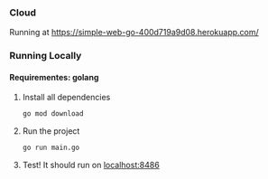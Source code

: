 ### Cloud
Running at https://simple-web-go-400d719a9d08.herokuapp.com/

### Running Locally

#### Requirementes: golang

1. Install all dependencies
   ```bash
   go mod download
   ```
2. Run the project
   ```bash
   go run main.go
   ```
3. Test! It should run on [localhost:8486](http://localhost:8486)
